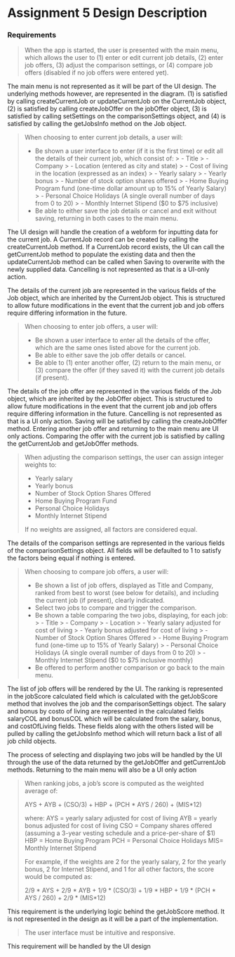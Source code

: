 
# Assignment 5 Design Description

### Requirements
>When the app is started, the user is presented with the main menu, which allows the user to (1) enter or edit current job details, (2) enter job offers, (3) adjust the comparison settings, or (4) compare job offers (disabled if no job offers were entered yet).  

The main menu is not represented as it will be part of the UI design. The underlying methods however, are represented in the diagram. (1) is satisfied by calling createCurrentJob or updateCurrentJob on the CurrentJob object, (2) is satisfied by calling createJobOffer on the jobOffer object, (3) is satisfied by calling setSettings on the comparisonSettings object, and (4) is satisfied by calling the getJobsInfo method on the Job object.

>When choosing to enter current job details, a user will:
>- Be shown a user interface to enter (if it is the first time) or edit all the details of their current job, which consist of:
	> 	- Title
	>	- Company
	>	- Location (entered as city and state)
	>	- Cost of living in the location (expressed as an index)
	>	- Yearly salary 
	>	- Yearly bonus 
	>	- Number of stock option shares offered
	>	- Home Buying Program fund (one-time dollar amount up to 15% of Yearly Salary)
	>	- Personal Choice Holidays (A single overall number of days from 0 to 20)
	>	- Monthly Internet Stipend ($0 to $75 inclusive)
>- Be able to either save the job details or cancel and exit without saving, returning in both cases to the main menu.

The UI design will handle the creation of a webform for inputting data for the current job. A CurrentJob record can be created by calling the createCurrentJob method. If a CurrentJob record exists, the UI can call the getCurrentJob method to populate the existing data and then the updateCurrentJob method can be called when Saving to overwrite with the newly supplied data. Cancelling is not represented as that is a UI-only action.

The details of the current job are represented in the various fields of the Job object, which are inherited by the CurrentJob object. This is structured to allow future modifications in the event that the current job and job offers require differing information in the future.

>When choosing to enter job offers, a user will:
>- Be shown a user interface to enter all the details of the offer, which are the same ones listed above for the current job.
>- Be able to either save the job offer details or cancel.
>- Be able to (1) enter another offer, (2) return to the main menu, or (3) compare the offer (if they saved it) with the current job details (if present).

The details of the job offer are represented in the various fields of the Job object, which are inherited by the JobOffer object. This is structured to allow future modifications in the event that the current job and job offers require differing information in the future. Cancelling is not represented as that is a UI only action. Saving will be satisfied by calling the createJobOffer method. Entering another job offer and returning to the main menu are UI only actions. Comparing the offer with the current job is satisfied by calling the getCurrentJob and getJobOffer methods.

>When adjusting the comparison settings, the user can assign integer weights to:
>- Yearly salary
>- Yearly bonus
>- Number of Stock Option Shares Offered
>- Home Buying Program Fund
>- Personal Choice Holidays
>- Monthly Internet Stipend 
> 
>If no weights are assigned, all factors are considered equal.

The details of the comparison settings are represented in the various fields of the comparisonSettings object. All fields will be defaulted to 1 to satisfy the factors being equal if nothing is entered.

>When choosing to compare job offers, a user will:
>- Be shown a list of job offers, displayed as Title and Company, ranked from best to worst (see below for details), and including the current job (if present), clearly indicated.
>- Select two jobs to compare and trigger the comparison.
>- Be shown a table comparing the two jobs, displaying, for each job:
	>	- Title
	>	- Company
	>	- Location 
	>	- Yearly salary adjusted for cost of living
	>	- Yearly bonus adjusted for cost of living
	>	- Number of Stock Option Shares Offered
	>	- Home Buying Program fund (one-time up to 15% of Yearly Salary)
	>	- Personal Choice Holidays (A single overall number of days from 0 to 20) 
	>	- Monthly Internet Stipend ($0 to $75 inclusive monthly)
>- Be offered to perform another comparison or go back to the main menu.

The list of job offers will be rendered by the UI. The ranking is represented in the jobScore calculated field which is calculated with the getJobScore method that involves the job and the comparisonSettings object. The salary and bonus by costo of living are represented in the calculated fields salaryCOL and bonusCOL which will be calculated from the salary, bonus, and costOfLiving fields. These fields along with the others listed will be pulled by calling the getJobsInfo method which will return back a list of all job child objects.

The process of selecting and displaying two jobs will be handled by the UI through the use of the data returned by the getJobOffer and getCurrentJob methods. Returning to the main menu will also be a UI only action

>When ranking jobs, a job’s score is computed as the weighted average of:
>
>AYS + AYB + (CSO/3) + HBP + (PCH * AYS / 260) + (MIS*12)
>
>where:
>AYS = yearly salary adjusted for cost of living
>AYB = yearly bonus adjusted for cost of living
>CSO = Company shares offered (assuming a 3-year vesting schedule and a price-per-share of $1)
>HBP = Home Buying Program
>PCH = Personal Choice Holidays 
>MIS= Monthly Internet Stipend 
>
>For example, if the weights are 2 for the yearly salary, 2 for the yearly bonus, 2 for Internet Stipend, and 1 for all other factors, the score would be computed as:
>
>2/9 * AYS + 2/9 * AYB + 1/9 * (CSO/3) + 1/9 * HBP + 1/9 * (PCH * AYS / 260) + 2/9 * (MIS*12)

This requirement is the underlying logic behind the getJobScore method. It is not represented in the design as it will be a part of the implementation.

>The user interface must be intuitive and responsive.

This requirement will be handled by the UI design
